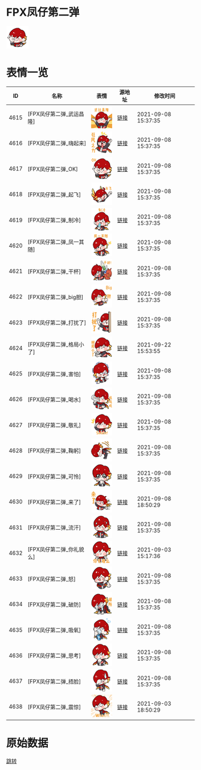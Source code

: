 # FPX凤仔第二弹

<img src="./cover.png" height="60" alt="cover" />

# 表情一览

|ID|名称|表情|源地址|修改时间|
|----|----|----|----|----|
|4615|[FPX凤仔第二弹_武运昌隆]|<img src="./pic/004615_%5BFPX凤仔第二弹_武运昌隆%5D.png" height="60" alt="武运昌隆"/>|[链接](http://i0.hdslb.com/bfs/emote/65906da89f4ce64508a9f87b18538b7e8b729d62.png)|2021-09-08 15:37:35|
|4616|[FPX凤仔第二弹_嗨起来]|<img src="./pic/004616_%5BFPX凤仔第二弹_嗨起来%5D.png" height="60" alt="嗨起来"/>|[链接](http://i0.hdslb.com/bfs/emote/87039d8488b03d4e70d7ea3d28b619b067dcfb0d.png)|2021-09-08 15:37:35|
|4617|[FPX凤仔第二弹_OK]|<img src="./pic/004617_%5BFPX凤仔第二弹_OK%5D.png" height="60" alt="OK"/>|[链接](http://i0.hdslb.com/bfs/emote/d73c2e378e1dea3eba21898ff2f9b0ee21ab5f3e.png)|2021-09-08 15:37:35|
|4618|[FPX凤仔第二弹_起飞]|<img src="./pic/004618_%5BFPX凤仔第二弹_起飞%5D.png" height="60" alt="起飞"/>|[链接](http://i0.hdslb.com/bfs/emote/fb95aaf85ed83efc630a834a9665ffd1584ef709.png)|2021-09-08 15:37:35|
|4619|[FPX凤仔第二弹_制冷]|<img src="./pic/004619_%5BFPX凤仔第二弹_制冷%5D.png" height="60" alt="制冷"/>|[链接](http://i0.hdslb.com/bfs/emote/44645eefcd96efef2d756a34824a2e2427bd1f77.png)|2021-09-08 15:37:35|
|4620|[FPX凤仔第二弹_凤一其随]|<img src="./pic/004620_%5BFPX凤仔第二弹_凤一其随%5D.png" height="60" alt="凤一其随"/>|[链接](http://i0.hdslb.com/bfs/emote/8c50c927ce443caab0036adb3f06b3d37517470c.png)|2021-09-08 15:37:35|
|4621|[FPX凤仔第二弹_干杯]|<img src="./pic/004621_%5BFPX凤仔第二弹_干杯%5D.png" height="60" alt="干杯"/>|[链接](http://i0.hdslb.com/bfs/emote/bf6a0a7df765b99dbd5dbf769550a3bf38e6d164.png)|2021-09-08 15:37:35|
|4622|[FPX凤仔第二弹_big胆]|<img src="./pic/004622_%5BFPX凤仔第二弹_big胆%5D.png" height="60" alt="big胆"/>|[链接](http://i0.hdslb.com/bfs/emote/1652afaa1cf9e89f765492ddc6ebcf2cc3edf58a.png)|2021-09-08 15:37:35|
|4623|[FPX凤仔第二弹_打扰了]|<img src="./pic/004623_%5BFPX凤仔第二弹_打扰了%5D.png" height="60" alt="打扰了"/>|[链接](http://i0.hdslb.com/bfs/emote/eebef9ddb39d26c3eae503bc2719708b0729a78c.png)|2021-09-08 15:37:35|
|4624|[FPX凤仔第二弹_格局小了]|<img src="./pic/004624_%5BFPX凤仔第二弹_格局小了%5D.png" height="60" alt="格局小了"/>|[链接](http://i0.hdslb.com/bfs/emote/1db32e3e0db097c50a7652f65ec477d16519c545.png)|2021-09-22 15:53:55|
|4625|[FPX凤仔第二弹_害怕]|<img src="./pic/004625_%5BFPX凤仔第二弹_害怕%5D.png" height="60" alt="害怕"/>|[链接](http://i0.hdslb.com/bfs/emote/548c5bead42ca58a895bc61aa6bdfefd320aa553.png)|2021-09-08 15:37:35|
|4626|[FPX凤仔第二弹_喝水]|<img src="./pic/004626_%5BFPX凤仔第二弹_喝水%5D.png" height="60" alt="喝水"/>|[链接](http://i0.hdslb.com/bfs/emote/eae2999b3dc3fcaa96e1b3d1bce9fad14994c916.png)|2021-09-08 15:37:35|
|4627|[FPX凤仔第二弹_敬礼]|<img src="./pic/004627_%5BFPX凤仔第二弹_敬礼%5D.png" height="60" alt="敬礼"/>|[链接](http://i0.hdslb.com/bfs/emote/b913d32f098af164157a6089ff5aa02bf2d6b05b.png)|2021-09-08 15:37:35|
|4628|[FPX凤仔第二弹_鞠躬]|<img src="./pic/004628_%5BFPX凤仔第二弹_鞠躬%5D.png" height="60" alt="鞠躬"/>|[链接](http://i0.hdslb.com/bfs/emote/33d29f4fddaaae4e5ba1f9decd886cab02ec40b9.png)|2021-09-08 15:37:35|
|4629|[FPX凤仔第二弹_可怜]|<img src="./pic/004629_%5BFPX凤仔第二弹_可怜%5D.png" height="60" alt="可怜"/>|[链接](http://i0.hdslb.com/bfs/emote/05e3e5dd04d27ffbe2e282bce2125226bda99a52.png)|2021-09-08 15:37:35|
|4630|[FPX凤仔第二弹_来了]|<img src="./pic/004630_%5BFPX凤仔第二弹_来了%5D.png" height="60" alt="来了"/>|[链接](http://i0.hdslb.com/bfs/emote/e4f548863afd66edb9ecbfd86be765c0a0a043cc.png)|2021-09-08 18:50:29|
|4631|[FPX凤仔第二弹_流汗]|<img src="./pic/004631_%5BFPX凤仔第二弹_流汗%5D.png" height="60" alt="流汗"/>|[链接](http://i0.hdslb.com/bfs/emote/85e5874e03ae72c057cf223798213958f5ace0ee.png)|2021-09-08 15:37:35|
|4632|[FPX凤仔第二弹_你礼貌么]|<img src="./pic/004632_%5BFPX凤仔第二弹_你礼貌么%5D.png" height="60" alt="你礼貌么"/>|[链接](http://i0.hdslb.com/bfs/emote/30a71d739af3e631f80ffbacaf697085c9f87b0f.png)|2021-09-03 15:17:36|
|4633|[FPX凤仔第二弹_怒]|<img src="./pic/004633_%5BFPX凤仔第二弹_怒%5D.png" height="60" alt="怒"/>|[链接](http://i0.hdslb.com/bfs/emote/3891b3c261563baeca2461819c2a2e2f7bdf6701.png)|2021-09-08 15:37:35|
|4634|[FPX凤仔第二弹_破防]|<img src="./pic/004634_%5BFPX凤仔第二弹_破防%5D.png" height="60" alt="破防"/>|[链接](http://i0.hdslb.com/bfs/emote/cc3cf867618593ab947d12e935ac94066eed4ad4.png)|2021-09-08 15:37:35|
|4635|[FPX凤仔第二弹_吸氧]|<img src="./pic/004635_%5BFPX凤仔第二弹_吸氧%5D.png" height="60" alt="吸氧"/>|[链接](http://i0.hdslb.com/bfs/emote/e78d8dc0fc6d326501afbaab90ede62d8c980c5c.png)|2021-09-08 15:37:35|
|4636|[FPX凤仔第二弹_思考]|<img src="./pic/004636_%5BFPX凤仔第二弹_思考%5D.png" height="60" alt="思考"/>|[链接](http://i0.hdslb.com/bfs/emote/cd5ed7ed2bf6cd07818bcd9d922ecfaebef2ecfc.png)|2021-09-08 15:37:35|
|4637|[FPX凤仔第二弹_捂脸]|<img src="./pic/004637_%5BFPX凤仔第二弹_捂脸%5D.png" height="60" alt="捂脸"/>|[链接](http://i0.hdslb.com/bfs/emote/6fa2911ec0cd345b8c509ccaa4061ba1be6b155c.png)|2021-09-08 15:37:35|
|4638|[FPX凤仔第二弹_震惊]|<img src="./pic/004638_%5BFPX凤仔第二弹_震惊%5D.png" height="60" alt="震惊"/>|[链接](http://i0.hdslb.com/bfs/emote/26324b163436030c94ad818e9cdcca7167c00b8a.png)|2021-09-03 18:50:29|

# 原始数据

[跳转](./raw.json)


